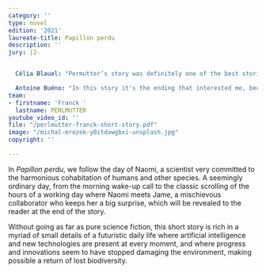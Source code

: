 ```yaml
---
category: ''
type: novel
edition: '2021'
laureate-title: Papillon perdu
description: ''
jury: |2-


  Célia Blauel: "Permutter’s story was definitely one of the best stories I had to read. Because for many years now we have been looking for transition stories, but most of the time it’s kind of technocratic, showing us a world. And this story shows us first a character, someone we really want to know, you want to know what is going to happen to this person, to this woman, and to follow her. So for once the character is the main object, but at the same time it gives us all the landscape of transition, talking about climate change and all the implication it has and will have on our lives. So that was interesting because you’re living directly in the world because you believe in the character. Then another thing that I really liked is that it was asking a lot of questions. Because in this future which is the setting the woman is in, one has the positive aspects but also the complex ones, like the AI issue, which you feel is a way to be better in the future, but also puts a lot of interrogations on the way we are going to live. And in the end I loved the idea that, in addition to the climate issue, we have a big focus on biodiversity, which is not so much addressed right now, but it’s a big issue we have to consider. So really character, background of transition, biodiversity and complex questions, these are all the elements that I really liked in that story, and obviously it is taking us into a really positive vision of the future and I really hope that we will live in that future all together."

  Antoine Buéno: "In this story it's the ending that interested me, because something happens at the end, and it's a bit of a surprise for the reader. This is also a quality that one can like to find in a short story."
team:
- firstname: 'Franck '
  lastname: PERLMUTTER
youtube_video_id: ''
file: "/perlmutter-franck-short-story.pdf"
image: "/michal-mrozek-y0itdawgbxi-unsplash.jpg"
copyright: ''

---
```

In _Papillon perdu_, we follow the day of Naomi, a scientist very committed to the harmonious cohabitation of humans and other species. A seemingly ordinary day, from the morning wake-up call to the classic scrolling of the hours of a working day where Naomi meets Jame, a mischievous collaborator who keeps her a big surprise, which will be revealed to the reader at the end of the story. 

Without going as far as pure science fiction, this short story is rich in a myriad of small details of a futuristic daily life where artificial intelligence and new technologies are present at every moment, and where progress and innovations seem to have stopped damaging the environment, making possible a return of lost biodiversity.